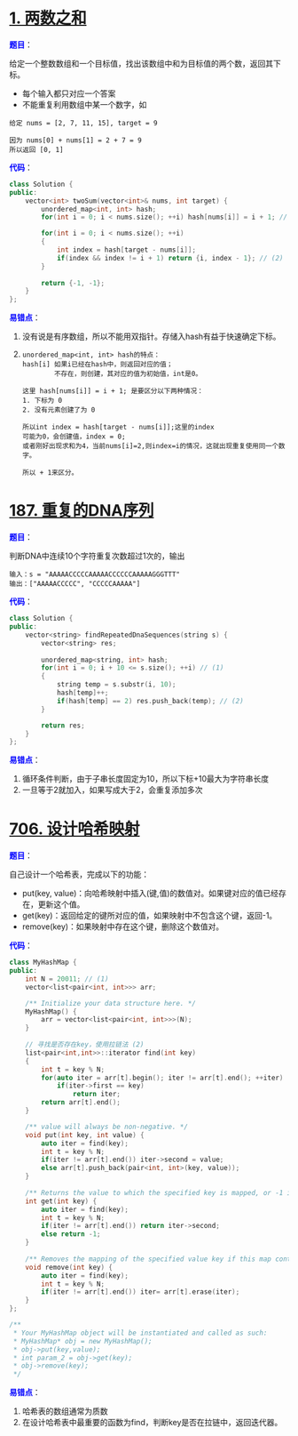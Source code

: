 # [1. 两数之和](https://leetcode-cn.com/problems/two-sum/)

<font color = "blue"><strong>题目</strong></font>：

给定一个整数数组和一个目标值，找出该数组中和为目标值的两个数，返回其下标。

- 每个输入都只对应一个答案
- 不能重复利用数组中某一个数字，如

```
给定 nums = [2, 7, 11, 15], target = 9

因为 nums[0] + nums[1] = 2 + 7 = 9
所以返回 [0, 1]
```

<font color = "blue"><strong>代码</strong></font>：

```c++
class Solution {
public:
    vector<int> twoSum(vector<int>& nums, int target) {
        unordered_map<int, int> hash;
        for(int i = 0; i < nums.size(); ++i) hash[nums[i]] = i + 1; // (2)

        for(int i = 0; i < nums.size(); ++i)
        {
            int index = hash[target - nums[i]];
            if(index && index != i + 1) return {i, index - 1}; // (2)
        }
        
        return {-1, -1};
    }
};
```

<font color = "blue"><strong>易错点</strong></font>：

1. 没有说是有序数组，所以不能用双指针。存储入hash有益于快速确定下标。

2. ```
   unordered_map<int, int> hash的特点：
   hash[i] 如果i已经在hash中，则返回对应的值；
           不存在，则创建，其对应的值为初始值，int是0。
   
   这里 hash[nums[i]] = i + 1; 是要区分以下两种情况：
   1. 下标为 0
   2. 没有元素创建了为 0 
   
   所以int index = hash[target - nums[i]];这里的index
   可能为0，会创建值，index = 0;
   或者刚好出现求和为4，当前nums[i]=2,则index=i的情况，这就出现重复使用同一个数字。
   
   所以 + 1来区分。
   ```

# [187. 重复的DNA序列](https://leetcode-cn.com/problems/repeated-dna-sequences/)

<font color = "blue"><strong>题目</strong></font>：

判断DNA中连续10个字符重复次数超过1次的，输出

```
输入：s = "AAAAACCCCCAAAAACCCCCCAAAAAGGGTTT"
输出：["AAAAACCCCC", "CCCCCAAAAA"]
```

<font color = "blue"><strong>代码</strong></font>：

```c++
class Solution {
public:
    vector<string> findRepeatedDnaSequences(string s) {
        vector<string> res;
        
        unordered_map<string, int> hash;
        for(int i = 0; i + 10 <= s.size(); ++i) // (1)
        {
            string temp = s.substr(i, 10);
            hash[temp]++;
            if(hash[temp] == 2) res.push_back(temp); // (2)
        }

        return res;
    }
};
```

<font color = "blue"><strong>易错点</strong></font>：

1. 循环条件判断，由于子串长度固定为10，所以下标+10最大为字符串长度
2. 一旦等于2就加入，如果写成大于2，会重复添加多次

# [706. 设计哈希映射](https://leetcode-cn.com/problems/design-hashmap/)

<font color = "blue"><strong>题目</strong></font>：

自己设计一个哈希表，完成以下的功能：

- put(key, value)：向哈希映射中插入(键,值)的数值对。如果键对应的值已经存在，更新这个值。
- get(key)：返回给定的键所对应的值，如果映射中不包含这个键，返回-1。
- remove(key)：如果映射中存在这个键，删除这个数值对。

<font color = "blue"><strong>代码</strong></font>：

```c++
class MyHashMap {
public:
    int N = 20011; // (1)
    vector<list<pair<int, int>>> arr;

    /** Initialize your data structure here. */
    MyHashMap() {
        arr = vector<list<pair<int, int>>>(N);
    }
    
    // 寻找是否存在key，使用拉链法 (2)
    list<pair<int,int>>::iterator find(int key)
    {
        int t = key % N;
        for(auto iter = arr[t].begin(); iter != arr[t].end(); ++iter)
            if(iter->first == key)
                return iter;
        return arr[t].end();
    }

    /** value will always be non-negative. */
    void put(int key, int value) {
        auto iter = find(key);
        int t = key % N;
        if(iter != arr[t].end()) iter->second = value;
        else arr[t].push_back(pair<int, int>(key, value));
    }
    
    /** Returns the value to which the specified key is mapped, or -1 if this map contains no mapping for the key */
    int get(int key) {
        auto iter = find(key);
        int t = key % N;
        if(iter != arr[t].end()) return iter->second;
        else return -1;
    }
    
    /** Removes the mapping of the specified value key if this map contains a mapping for the key */
    void remove(int key) {
        auto iter = find(key);
        int t = key % N;
        if(iter != arr[t].end()) iter= arr[t].erase(iter);
    }
};

/**
 * Your MyHashMap object will be instantiated and called as such:
 * MyHashMap* obj = new MyHashMap();
 * obj->put(key,value);
 * int param_2 = obj->get(key);
 * obj->remove(key);
 */
```

<font color = "blue"><strong>易错点</strong></font>：

1. 哈希表的数组通常为质数
2. 在设计哈希表中最重要的函数为find，判断key是否在拉链中，返回迭代器。